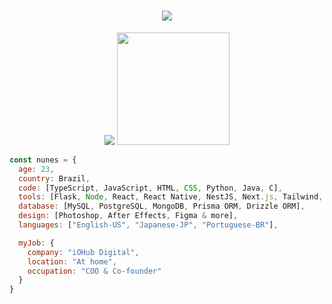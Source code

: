 <h1 align="center">
  <a href="#">
    <img src="https://readme-typing-svg.herokuapp.com/?lines=Hey,+There!+👋;I'm+Nathan+Nunes;and+I+love+🐍+Python+🐍&center=true&size=28">
  </a>
</h1>

<p align="center">
  <img src="https://github-readme-stats.vercel.app/api?username=nthnunes&show_icons=true&hide_border=true&count_private=true&bg_color=00000000&title_color=58a6fe&text_color=878787&icon_color=58a6fe" />
  <img height="180em" src="https://github-readme-stats.vercel.app/api/top-langs/?username=nthnunes&layout=compact&langs_count=7&hide_border=true&bg_color=00000000&title_color=58a6fe"/>
</p>

```javascript
const nunes = {
  age: 23,
  country: Brazil,
  code: [TypeScript, JavaScript, HTML, CSS, Python, Java, C],
  tools: [Flask, Node, React, React Native, NestJS, Next.js, Tailwind, Docker],
  database: [MySQL, PostgreSQL, MongoDB, Prisma ORM, Drizzle ORM],
  design: [Photoshop, After Effects, Figma & more],
  languages: ["English-US", "Japanese-JP", "Portuguese-BR"],

  myJob: {
    company: "iOHub Digital",
    location: "At home",
    occupation: "COO & Co-founder"
  }
}
```

